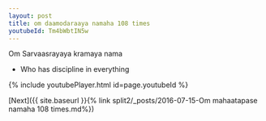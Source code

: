 ```yaml
---
layout: post
title: om daamodaraaya namaha 108 times
youtubeId: Tm4bWbtIN5w
---
```

 
 
Om Sarvaasrayaya kramaya nama 
 
 -  Who has discipline in everything 
 
  
 
  
 
 
 
 
 
 


{% include youtubePlayer.html id=page.youtubeId %}
 
[Next]({{ site.baseurl }}{% link  split2/_posts/2016-07-15-Om mahaatapase namaha 108 times.md%})
 
